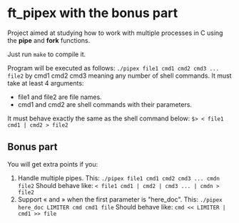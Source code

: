 # ft_pipex with the bonus part

Project aimed at studying how to work with multiple processes in C using the **pipe** and **fork** functions.

Just run ```make``` to compile it.

Program will be executed as follows:
```./pipex file1 cmd1 cmd2 cmd3 ... file2``` by cmd1 cmd2 cmd3 meaning any number of shell commands.
It must take at least 4 arguments:
  - file1 and file2 are file names.
  - cmd1 and cmd2 are shell commands with their parameters.

It must behave exactly the same as the shell command below:
```$> < file1 cmd1 | cmd2 > file2```

## Bonus part
You will get extra points if you:
  1. Handle multiple pipes.
This:
```./pipex file1 cmd1 cmd2 cmd3 ... cmdn file2```
Should behave like:
```< file1 cmd1 | cmd2 | cmd3 ... | cmdn > file2```
  2. Support « and » when the first parameter is "here_doc".
This:
```./pipex here_doc LIMITER cmd cmd1 file```
Should behave like:
```cmd << LIMITER | cmd1 >> file```




